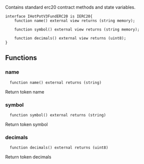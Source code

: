 Contains standard erc20 contract methods and state variables.

```solidity
interface IHotPotV3FundERC20 is IERC20{
    function name() external view returns (string memory);

    function symbol() external view returns (string memory);
    
    function decimals() external view returns (uint8);
}
```

## Functions
### name
```solidity
  function name() external returns (string)
```
Return token name



### symbol
```solidity
  function symbol() external returns (string)
```
Return token symbol



### decimals
```solidity
  function decimals() external returns (uint8)
```
Return token decimals





